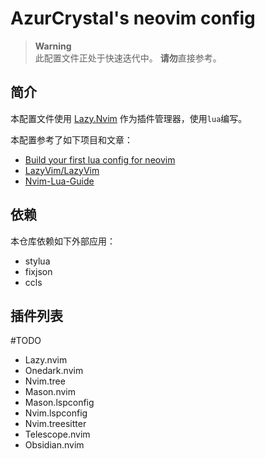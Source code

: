 # AzurCrystal's neovim config

> **Warning**   
> 此配置文件正处于快速迭代中。
> **请勿**直接参考。

## 简介

本配置文件使用 [Lazy.Nvim](https://github.com/folke/lazy.nvim) 作为插件管理器，使用`lua`编写。

本配置参考了如下项目和文章：

- [Build your first lua config for neovim](https://vonheikemen.github.io/devlog/tools/build-your-first-lua-config-for-neovim/)
- [LazyVim/LazyVim](https://github.com/LazyVim/LazyVim)
- [Nvim-Lua-Guide](https://github.com/glepnir/nvim-lua-guide-zh)

## 依赖

本仓库依赖如下外部应用：

- stylua
- fixjson
- ccls

## 插件列表

#TODO

- Lazy.nvim
- Onedark.nvim
- Nvim.tree
- Mason.nvim
- Mason.lspconfig
- Nvim.lspconfig
- Nvim.treesitter
- Telescope.nvim
- Obsidian.nvim


